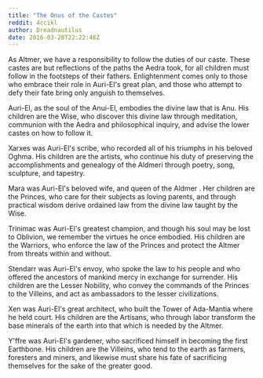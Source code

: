```yaml
---
title: "The Onus of the Castes"
reddit: 4ccikl
author: Dreadnautilus
date: 2016-03-28T22:22:48Z
---
```


As Altmer, we have a responsibility to follow the duties of our caste. These castes are but reflections of the paths the Aedra took, for all children must follow in the footsteps of their fathers. Enlightenment comes only to those who embrace their role in Auri-El's great plan, and those who attempt to defy their fate bring only anguish to themselves.

Auri-El, as the soul of the Anui-El, embodies the divine law that is Anu. His children are the Wise, who discover this divine law through meditation, communion with the Aedra and philosophical inquiry, and advise the lower castes on how to follow it.

Xarxes was Auri-El's scribe, who recorded all of his triumphs in his beloved Oghma. His children are the artists, who continue his duty of preserving the accomplishments and genealogy of the Aldmeri through poetry, song, sculpture,  and tapestry. 

Mara was Auri-El's beloved wife, and queen of the Aldmer . Her children are the Princes, who care for their subjects as loving parents, and through practical wisdom derive ordained law from the divine law taught by the Wise. 

Trinimac was Auri-El's greatest champion, and though his soul may be lost to Oblivion, we remember the virtues he once embodied. His children are the Warriors, who enforce the law of the Princes and protect the Altmer from threats within and without.

Stendarr was Auri-El's envoy, who spoke the law to his people and who offered the ancestors of mankind mercy in exchange for surrender. His children are the Lesser Nobility, who convey the commands of the Princes to the Villeins, and act as ambassadors to the lesser civilizations.

Xen was Auri-El's great architect, who built the Tower of Ada-Mantia where he held court. His children are the Artisans, who through labor transform the base minerals of the earth into that which is needed by the Altmer.

Y'ffre was Auri-El's gardener, who sacrificed himself in becoming the first Earthbone. His children are the Villeins, who tend to the earth as farmers, foresters and miners, and likewise must share his fate of sacrificing themselves for the sake of the greater good.

